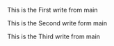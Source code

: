 This is the First write from main

This is the Second write form main

This is the Third write from main
